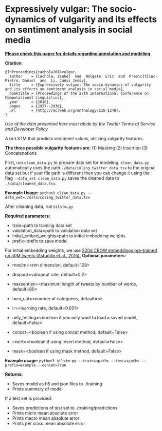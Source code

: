 # Expressively vulgar: The socio-dynamics of vulgarity and its effects on sentiment analysis in social media

**[Please check this paper for details regarding annotation and modeling](http://aclweb.org/anthology/C18-1248)**

**Citation:**
```
@InProceedings{cachola2018vulgar,
  author    = {Cachola, Isabel  and  Holgate, Eric  and  Preo\c{t}iuc-Pietro, Daniel  and  Li, Junyi Jessy},
  title     = {Expressively vulgar: The socio-dynamics of vulgarity and its effects on sentiment analysis in social media},
  booktitle = {Proceedings of the 27th International Conference on Computational Linguistics},
  year      = {2018},
  pages     = {2927--2938},
  url       = {http://aclweb.org/anthology/C18-1248},
}
```

*Use of the data presented here must abide by the Twitter Terms of Service and Developer Policy*

A bi-LSTM that predicts sentiment values, utilizing vulgarity features.

**The three possible vulgarity features are:**
(1) Masking
(2) Insertion
(3) Concatenations

First, run `clean_data.py` to prepare data set for modeling.
`clean_data.py` automatically uses the path `./data/coling_twitter_data.tsv` to the original data set but if your file path
is different then you can change it using the flag `--data_set`. `clean_data.py` saves the cleaned data to `./data/cleaned_data.tsv`.

**Example Usage:**
`python3 clean_data.py --data_set=./data/coling_twitter_data.tsv`

After cleaning data, run `bilstm.py`

**Required parameters:**
- train=path to training data set
- validation_data=path to validation data set
- initial_embed_weights=path to initial embedding weights
- prefix=prefix to save model

For initial embedding weights, we use [200d CBOW embeddings pre-trained on 50M tweets (Astudillo et al., 2015).](https://www.l2f.inesc-id.pt/~wlin/public/embeddings/)
**Optional parameters:**
- rnndim=<rnn dimension, default=128>
- dropout=<dropout rate, default=0.2>
- maxsentlen=<maximum length of tweets by number of words, default=60>
- num_cat=<number of categories, default=5>
- lr=<learning rate, default=0.001>
- only_testing=<boolean if you only want to load a saved model, default=False>

- concat=<boolean if using concat method, default=False>
- insert=<boolean if using insert method, default=False>
- mask=<boolean if using mask method, default=False>

**Example usage:**
`python3 bilstm.py --train=<path> --test=<path> --prefix=example --concat=True`

**Returns:**
- Saves model as h5 and json files to ./training
- Prints summary of model

If a test set is provided:
- Saves predictions of test set to ./training/predictions
- Prints micro mean absolute error
- Prints macro mean absolute error
- Prints per class mean absolute error
